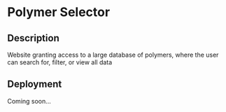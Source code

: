 # Polymer Selector

## Description

Website granting access to a large database of polymers, where the user can 
search for, filter, or view all data

## Deployment

Coming soon...